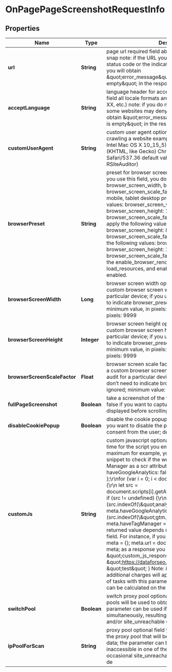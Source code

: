 

# OnPagePageScreenshotRequestInfo


## Properties

| Name | Type | Description | Notes |
|------------ | ------------- | ------------- | -------------|
|**url** | **String** | page url required field absolute URL of the page to snap note: if the URL you indicate here returns a 404 status code or the indicated value is not a valid URL, you will obtain \&quot;error_message\&quot;:\&quot;Screenshot is empty\&quot; in the response array |  [optional] |
|**acceptLanguage** | **String** | language header for accessing the website optional field all locale formats are supported (xx, xx-XX, xxx-XX, etc.) note: if you do not specify this parameter, some websites may deny access; in this case, you will obtain \&quot;error_message\&quot;:\&quot;Screenshot is empty\&quot; in the response array |  [optional] |
|**customUserAgent** | **String** | custom user agent optional field custom user agent for crawling a website example: Mozilla/5.0 (Macintosh; Intel Mac OS X 10_15_5) AppleWebKit/537.36 (KHTML, like Gecko) Chrome/83.0.4103.116 Safari/537.36  default value: Mozilla/5.0 (compatible; RSiteAuditor) |  [optional] |
|**browserPreset** | **String** | preset for browser screen parameters optional field if you use this field, you don’t need to indicate browser_screen_width, browser_screen_height, browser_screen_scale_factor possible values: desktop, mobile, tablet desktop preset will apply the following values: browser_screen_width: 1920 browser_screen_height: 1080 browser_screen_scale_factor: 1 mobile preset will apply the following values: browser_screen_width: 390 browser_screen_height: 844 browser_screen_scale_factor: 3 tablet preset will apply the following values: browser_screen_width: 1024 browser_screen_height: 1366 browser_screen_scale_factor: 2 Note: in this endpoint, the enable_browser_rendering, enable_javascript, load_resources, and enable_xhr parameters are always enabled. |  [optional] |
|**browserScreenWidth** | **Long** | browser screen width optional field you can set a custom browser screen width to perform audit for a particular device; if you use this field, you don’t need to indicate browser_preset as it will be ignored; minimum value, in pixels: 240 maximum value, in pixels: 9999 |  [optional] |
|**browserScreenHeight** | **Integer** | browser screen height optional field you can set a custom browser screen height to perform audit for a particular device; if you use this field, you don’t need to indicate browser_preset as it will be ignored; minimum value, in pixels: 240 maximum value, in pixels: 9999 |  [optional] |
|**browserScreenScaleFactor** | **Float** | browser screen scale factor optional field you can set a custom browser screen resolution ratio to perform audit for a particular device; if you use this field, you don’t need to indicate browser_preset as it will be ignored; minimum value: 0.5 maximum value: 3 |  [optional] |
|**fullPageScreenshot** | **Boolean** | take a screenshot of the full page optional field set to false if you want to capture only the part of the page displayed before scrolling default value: true |  [optional] |
|**disableCookiePopup** | **Boolean** | disable the cookie popup  optional field set to true if you want to disable the popup requesting cookie consent from the user; default value: false |  [optional] |
|**customJs** | **String** | custom javascript optional field Note that the execution time for the script you enter here should be 700 ms maximum for example, you can use the following JS snippet to check if the website contains Google Tag Manager as a scr attribute: let meta &#x3D; { haveGoogleAnalytics: false, haveTagManager: false };\\r\\nfor (var i &#x3D; 0; i &lt; document.scripts.length; i++) {\\r\\n  let src &#x3D; document.scripts[i].getAttribute(\\\&quot;src\\\&quot;);\\r\\n  if (src !&#x3D; undefined) {\\r\\n    if (src.indexOf(\\\&quot;analytics.js\\\&quot;) &gt;&#x3D; 0)\\r\\n      meta.haveGoogleAnalytics &#x3D; true;\\r\\n\\tif (src.indexOf(\\\&quot;gtm.js\\\&quot;) &gt;&#x3D; 0)\\r\\n      meta.haveTagManager &#x3D; true;\\r\\n  }\\r\\n}\\r\\nmeta; the returned value depends on what you specified in this field. For instance, if you specify the following script: meta &#x3D; {}; meta.url &#x3D; document.URL; meta.test &#x3D; &#39;test&#39;; meta; as a response you will receive the following data: \&quot;custom_js_response\&quot;: {   \&quot;url\&quot;: \&quot;https://dataforseo.com/\&quot;,   \&quot;test\&quot;: \&quot;test\&quot; } Note: if you use this parameter, additional charges will apply; learn more about the cost of tasks with this parameter in our help article; the cost can be calculated on the Pricing Page |  [optional] |
|**switchPool** | **Boolean** | switch proxy pool optional field if true, additional proxy pools will be used to obtain the requested data; the parameter can be used if a multitude of tasks is set simultaneously, resulting in occasional rate-limit and/or site_unreachable errors |  [optional] |
|**ipPoolForScan** | **String** | proxy pool optional field you can choose a location of the proxy pool that will be used to obtain the requested data; the parameter can be used if page content is inaccessible in one of the locations, resulting in occasional site_unreachable errors possible values: us, de |  [optional] |



